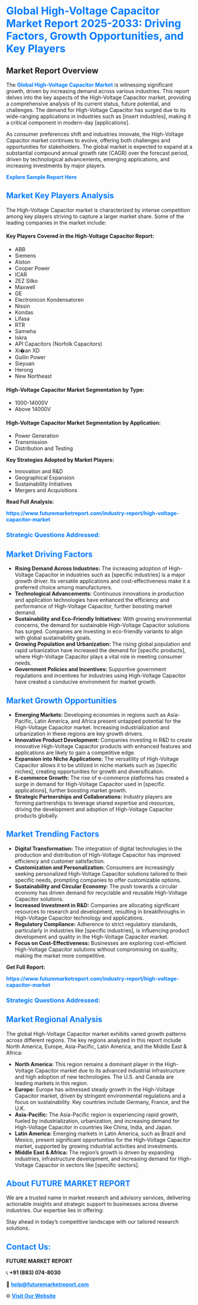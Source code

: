 <h1 style="color: #007BFF;">Global High-Voltage Capacitor Market Report 2025-2033: Driving Factors, Growth Opportunities, and Key Players</h1>

<section id="overview">
<h2>Market Report Overview</h2>
<p>The <a href="https://www.futuremarketreport.com/industry-report/high-voltage-capacitor-market" style="color: #007BFF; text-decoration: none;"><strong>Global High-Voltage Capacitor Market</strong></a> is witnessing significant growth, driven by increasing demand across various industries. This report delves into the key aspects of the High-Voltage Capacitor market, providing a comprehensive analysis of its current status, future potential, and challenges. The demand for High-Voltage Capacitor has surged due to its wide-ranging applications in industries such as [insert industries], making it a critical component in modern-day [applications].</p>
<p>As consumer preferences shift and industries innovate, the High-Voltage Capacitor market continues to evolve, offering both challenges and opportunities for stakeholders. The global market is expected to expand at a substantial compound annual growth rate (CAGR) over the forecast period, driven by technological advancements, emerging applications, and increasing investments by major players.</p>
</section>

<section id="overview">
<p><a href="https://www.futuremarketreport.com/request-sample/reportId=75839" style="color: #007BFF; text-decoration: none;"><strong>Explore Sample Report Here</strong></a></p>
</section>

<section id="key-players">
<h2 style="color: #007BFF;">Market Key Players Analysis</h2>
<p>The High-Voltage Capacitor market is characterized by intense competition among key players striving to capture a larger market share. Some of the leading companies in the market include:</p>
<h4>Key Players Covered in the High-Voltage Capacitor Report:</h4>
<ul><li>ABB</li><li>Siemens</li><li>Alston</li><li>Cooper Power</li><li>ICAR</li><li>ZEZ Silko</li><li>Maxwell</li><li>GE</li><li>Electronicon Kondensatoren</li><li>Nissin</li><li>Kondas</li><li>Lifasa</li><li>RTR</li><li>Samwha</li><li>Iskra</li><li>API Capacitors (Norfolk Capacitors)</li><li>Xi�an XD</li><li>Guilin Power</li><li>Sieyuan</li><li>Herong</li><li>New Northeast</li></ul>
<h4>High-Voltage Capacitor Market Segmentation by Type:</h4>
<ul><li>1000-14000V</li><li>Above 14000V</li></ul>

<h4>High-Voltage Capacitor Market Segmentation by Application:</h4>
<ul><li>Power Generation</li><li>Transmission</li><li>Distribution and Testing</li></ul>
<p><strong>Key Strategies Adopted by Market Players:</strong></p>
<ul>
<li>Innovation and R&D</li>
<li>Geographical Expansion</li>
<li>Sustainability Initiatives</li>
<li>Mergers and Acquisitions</li>
</ul>
</section>

<section>
<p><strong>Read Full Analysis: </strong></p><a href="https://www.futuremarketreport.com/industry-report/high-voltage-capacitor-market" style="color: #007BFF; text-decoration: none;"><strong>https://www.futuremarketreport.com/industry-report/high-voltage-capacitor-market</strong></a>
<h3 style="color: #007BFF;">Strategic Questions Addressed:</h3>
</section>

<section id="driving-factors">
<h2 style="color: #007BFF;">Market Driving Factors</h2>
<ul>
<li><strong>Rising Demand Across Industries:</strong> The increasing adoption of High-Voltage Capacitor in industries such as [specific industries] is a major growth driver. Its versatile applications and cost-effectiveness make it a preferred choice among manufacturers.</li>
<li><strong>Technological Advancements:</strong> Continuous innovations in production and application technologies have enhanced the efficiency and performance of High-Voltage Capacitor, further boosting market demand.</li>
<li><strong>Sustainability and Eco-Friendly Initiatives:</strong> With growing environmental concerns, the demand for sustainable High-Voltage Capacitor solutions has surged. Companies are investing in eco-friendly variants to align with global sustainability goals.</li>
<li><strong>Growing Population and Urbanization:</strong> The rising global population and rapid urbanization have increased the demand for [specific products], where High-Voltage Capacitor plays a vital role in meeting consumer needs.</li>
<li><strong>Government Policies and Incentives:</strong> Supportive government regulations and incentives for industries using High-Voltage Capacitor have created a conducive environment for market growth.</li>
</ul>
</section>

<section id="growth-opportunities">
<h2 style="color: #007BFF;">Market Growth Opportunities</h2>
<ul>
<li><strong>Emerging Markets:</strong> Developing economies in regions such as Asia-Pacific, Latin America, and Africa present untapped potential for the High-Voltage Capacitor market. Increasing industrialization and urbanization in these regions are key growth drivers.</li>
<li><strong>Innovative Product Development:</strong> Companies investing in R&D to create innovative High-Voltage Capacitor products with enhanced features and applications are likely to gain a competitive edge.</li>
<li><strong>Expansion into Niche Applications:</strong> The versatility of High-Voltage Capacitor allows it to be utilized in niche markets such as [specific niches], creating opportunities for growth and diversification.</li>
<li><strong>E-commerce Growth:</strong> The rise of e-commerce platforms has created a surge in demand for High-Voltage Capacitor used in [specific applications], further boosting market growth.</li>
<li><strong>Strategic Partnerships and Collaborations:</strong> Industry players are forming partnerships to leverage shared expertise and resources, driving the development and adoption of High-Voltage Capacitor products globally.</li>
</ul>
</section>

<section id="trending-factors">
<h2 style="color: #007BFF;">Market Trending Factors</h2>
<ul>
<li><strong>Digital Transformation:</strong> The integration of digital technologies in the production and distribution of High-Voltage Capacitor has improved efficiency and customer satisfaction.</li>
<li><strong>Customization and Personalization:</strong> Consumers are increasingly seeking personalized High-Voltage Capacitor solutions tailored to their specific needs, prompting companies to offer customizable options.</li>
<li><strong>Sustainability and Circular Economy:</strong> The push towards a circular economy has driven demand for recyclable and reusable High-Voltage Capacitor solutions.</li>
<li><strong>Increased Investment in R&D:</strong> Companies are allocating significant resources to research and development, resulting in breakthroughs in High-Voltage Capacitor technology and applications.</li>
<li><strong>Regulatory Compliance:</strong> Adherence to strict regulatory standards, particularly in industries like [specific industries], is influencing product development and quality in the High-Voltage Capacitor market.</li>
<li><strong>Focus on Cost-Effectiveness:</strong> Businesses are exploring cost-efficient High-Voltage Capacitor solutions without compromising on quality, making the market more competitive.</li>
</ul>
</section>

<section>
<p><strong>Get Full Report: </strong></p><a href="https://www.futuremarketreport.com/industry-report/high-voltage-capacitor-market" style="color: #007BFF; text-decoration: none;"><strong>https://www.futuremarketreport.com/industry-report/high-voltage-capacitor-market</strong></a>
<h3 style="color: #007BFF;">Strategic Questions Addressed:</h3>
</section>


<section id="regional-analysis">
<h2 style="color: #007BFF;">Market Regional Analysis</h2>
<p>The global High-Voltage Capacitor market exhibits varied growth patterns across different regions. The key regions analyzed in this report include North America, Europe, Asia-Pacific, Latin America, and the Middle East & Africa:</p>
<ul>
<li><strong>North America:</strong> This region remains a dominant player in the High-Voltage Capacitor market due to its advanced industrial infrastructure and high adoption of new technologies. The U.S. and Canada are leading markets in this region.</li>
<li><strong>Europe:</strong> Europe has witnessed steady growth in the High-Voltage Capacitor market, driven by stringent environmental regulations and a focus on sustainability. Key countries include Germany, France, and the U.K.</li>
<li><strong>Asia-Pacific:</strong> The Asia-Pacific region is experiencing rapid growth, fueled by industrialization, urbanization, and increasing demand for High-Voltage Capacitor in countries like China, India, and Japan.</li>
<li><strong>Latin America:</strong> Emerging markets in Latin America, such as Brazil and Mexico, present significant opportunities for the High-Voltage Capacitor market, supported by growing industrial activities and investments.</li>
<li><strong>Middle East & Africa:</strong> The region’s growth is driven by expanding industries, infrastructure development, and increasing demand for High-Voltage Capacitor in sectors like [specific sectors].</li>
</ul>
</section>

<footer>
<h2 style="color: #007BFF;">About FUTURE MARKET REPORT</h2>
<p>We are a trusted name in market research and advisory services, delivering actionable insights and strategic support to businesses across diverse industries. Our expertise lies in offering:</p>

<p>Stay ahead in today’s competitive landscape with our tailored research solutions.</p>

<h2 style="color: #007BFF;">Contact Us:</h2>
<p><strong>FUTURE MARKET REPORT</strong></p>
<p>📞 <strong>+91 (883) 074-8030</strong></p>
<p>📧 <strong><a href="mailto:help@futuremarketreport.com" style="color: #007BFF;">help@futuremarketreport.com</a></strong></p>
<p>🌐 <strong><a href="https://www.futuremarketreport.com/" style="color: #007BFF;">Visit Our Website</a></strong></p>
</footer>